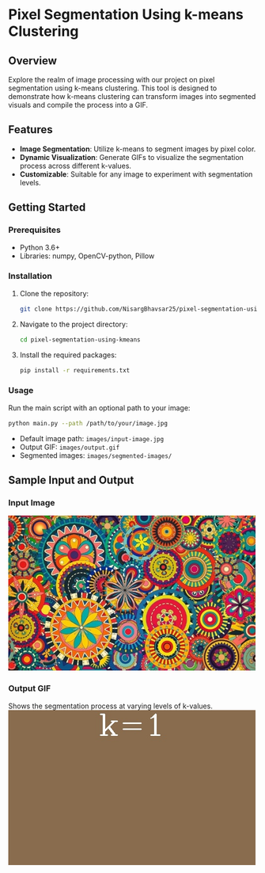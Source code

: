 # Pixel Segmentation Using k-means Clustering

## Overview
Explore the realm of image processing with our project on pixel segmentation using k-means clustering. This tool is designed to demonstrate how k-means clustering can transform images into segmented visuals and compile the process into a GIF.

## Features
- **Image Segmentation**: Utilize k-means to segment images by pixel color.
- **Dynamic Visualization**: Generate GIFs to visualize the segmentation process across different k-values.
- **Customizable**: Suitable for any image to experiment with segmentation levels.

## Getting Started

### Prerequisites
- Python 3.6+
- Libraries: numpy, OpenCV-python, Pillow

### Installation
1. Clone the repository:
   ```bash
   git clone https://github.com/NisargBhavsar25/pixel-segmentation-using-kmeans.git
   ```
2. Navigate to the project directory:
   ```bash
   cd pixel-segmentation-using-kmeans
   ```
3. Install the required packages:
   ```bash
   pip install -r requirements.txt
   ```

### Usage
Run the main script with an optional path to your image:
```bash
python main.py --path /path/to/your/image.jpg
```
- Default image path: `images/input-image.jpg`
- Output GIF: `images/output.gif`
- Segmented images: `images/segmented-images/`

## Sample Input and Output

### Input Image
![Sample Input](images/input-image.jpg)

### Output GIF
Shows the segmentation process at varying levels of k-values.
![Segmentation Process](images/output.gif)
